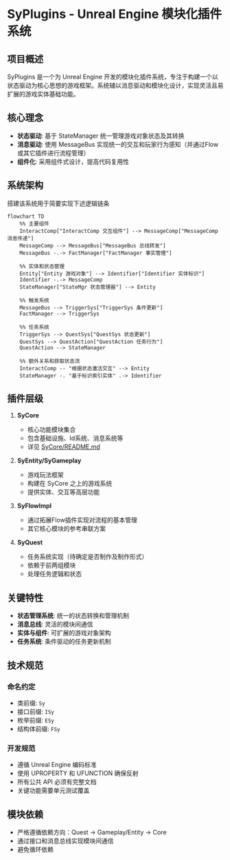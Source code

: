 # SyPlugins - Unreal Engine 模块化插件系统

## 项目概述
SyPlugins 是一个为 Unreal Engine 开发的模块化插件系统，专注于构建一个以状态驱动为核心思想的游戏框架。系统辅以消息驱动和模块化设计，实现灵活且易扩展的游戏实体基础功能。

## 核心理念
- **状态驱动**: 基于 StateManager 统一管理游戏对象状态及其转换
- **消息驱动**: 使用 MessageBus 实现统一的交互和玩家行为感知（并通过Flow或其它插件进行流程管理）
- **组件化**: 采用组件式设计，提高代码复用性

## 系统架构

搭建该系统用于简要实现下述逻辑链条

```mermaid
flowchart TD
    %% 主要组件
    InteractComp["InteractComp 交互组件"] --> MessageComp["MessageComp 消息传递"]
    MessageComp --> MessageBus["MessageBus 总线转发"]
    MessageBus -.-> FactManager["FactManager 事实管理"]
    
    %% 实体和状态管理
    Entity["Entity 游戏对象"] --> Identifier["Identifier 实体标识"]
    Identifier -.-> MessageComp
    StateManager["StateMgr 状态管理器"] --> Entity
    
    %% 触发系统
    MessageBus --> TriggerSys["TriggerSys 条件更新"]
    FactManager --> TriggerSys
    
    %% 任务系统
    TriggerSys --> QuestSys["QuestSys 状态更新"]
    QuestSys --> QuestAction["QuestAction 任务行为"]
    QuestAction --> StateManager
    
    %% 额外关系和获取状态流
    InteractComp -- "根据状态激活交互" --> Entity
    StateManager -. "基于标识索引实体" .-> Identifier
```


## 插件层级
1. **SyCore**
   - 核心功能模块集合
   - 包含基础设施、Id系统、消息系统等
   - 详见 [SyCore/README.md](SyCore/README.md)

2. **SyEntity/SyGameplay**
   - 游戏玩法框架
   - 构建在 SyCore 之上的游戏系统
   - 提供实体、交互等高层功能

3. **SyFlowImpl**

   - 通过拓展Flow插件实现对流程的基本管理
   - 其它核心模块的参考串联方案

4. **SyQuest**
   - 任务系统实现（待确定是否制作及制作形式）
   - 依赖于前两组模块
   - 处理任务逻辑和状态

## 关键特性
- **状态管理系统**: 统一的状态转换和管理机制
- **消息总线**: 灵活的模块间通信
- **实体与组件**: 可扩展的游戏对象架构
- **任务系统**: 条件驱动的任务更新机制

## 技术规范

### 命名约定
- 类前缀: `Sy`
- 接口前缀: `ISy`
- 枚举前缀: `ESy`
- 结构体前缀: `FSy`

### 开发规范
- 遵循 Unreal Engine 编码标准
- 使用 UPROPERTY 和 UFUNCTION 确保反射
- 所有公共 API 必须有完整文档
- 关键功能需要单元测试覆盖

## 模块依赖
- 严格遵循依赖方向：Quest → Gameplay/Entity → Core
- 通过接口和消息总线实现模块间通信
- 避免循环依赖
